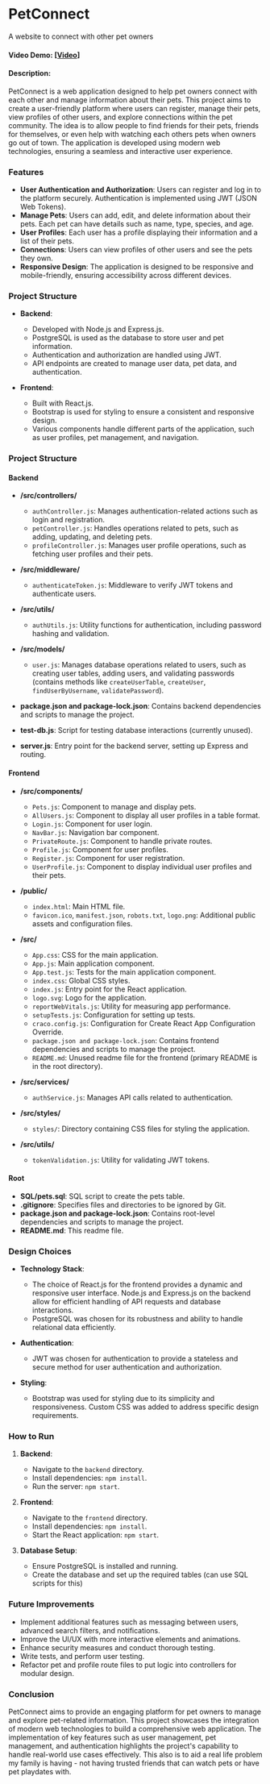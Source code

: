 # PetConnect
A website to connect with other pet owners

#### Video Demo: [\[Video\]](https://youtu.be/_EtiX1TD85w)
#### Description:

PetConnect is a web application designed to help pet owners connect with each other and manage information about their pets. This project aims to create a user-friendly platform where users can register, manage their pets, view profiles of other users, and explore connections within the pet community. The idea is to allow people to find friends for their pets, friends for themselves, or even help with watching each others pets when owners go out of town. The application is developed using modern web technologies, ensuring a seamless and interactive user experience.

### Features

- **User Authentication and Authorization**: Users can register and log in to the platform securely. Authentication is implemented using JWT (JSON Web Tokens).
- **Manage Pets**: Users can add, edit, and delete information about their pets. Each pet can have details such as name, type, species, and age.
- **User Profiles**: Each user has a profile displaying their information and a list of their pets.
- **Connections**: Users can view profiles of other users and see the pets they own.
- **Responsive Design**: The application is designed to be responsive and mobile-friendly, ensuring accessibility across different devices.

### Project Structure

- **Backend**: 
  - Developed with Node.js and Express.js.
  - PostgreSQL is used as the database to store user and pet information.
  - Authentication and authorization are handled using JWT.
  - API endpoints are created to manage user data, pet data, and authentication.

- **Frontend**: 
  - Built with React.js.
  - Bootstrap is used for styling to ensure a consistent and responsive design.
  - Various components handle different parts of the application, such as user profiles, pet management, and navigation.

### Project Structure

#### Backend

- **/src/controllers/**
  - `authController.js`: Manages authentication-related actions such as login and registration.
  - `petController.js`: Handles operations related to pets, such as adding, updating, and deleting pets.
  - `profileController.js`: Manages user profile operations, such as fetching user profiles and their pets.

- **/src/middleware/**
  - `authenticateToken.js`: Middleware to verify JWT tokens and authenticate users.

- **/src/utils/**
  - `authUtils.js`: Utility functions for authentication, including password hashing and validation.

- **/src/models/**
  - `user.js`: Manages database operations related to users, such as creating user tables, adding users, and validating passwords (contains methods like `createUserTable`, `createUser`, `findUserByUsername`, `validatePassword`).

- **package.json and package-lock.json**: Contains backend dependencies and scripts to manage the project.
- **test-db.js**: Script for testing database interactions (currently unused).
- **server.js**: Entry point for the backend server, setting up Express and routing.

#### Frontend

- **/src/components/**
  - `Pets.js`: Component to manage and display pets.
  - `AllUsers.js`: Component to display all user profiles in a table format.
  - `Login.js`: Component for user login.
  - `NavBar.js`: Navigation bar component.
  - `PrivateRoute.js`: Component to handle private routes.
  - `Profile.js`: Component for user profiles.
  - `Register.js`: Component for user registration.
  - `UserProfile.js`: Component to display individual user profiles and their pets.

- **/public/**
  - `index.html`: Main HTML file.
  - `favicon.ico`, `manifest.json`, `robots.txt`, `logo.png`: Additional public assets and configuration files.

- **/src/**
  - `App.css`: CSS for the main application.
  - `App.js`: Main application component.
  - `App.test.js`: Tests for the main application component.
  - `index.css`: Global CSS styles.
  - `index.js`: Entry point for the React application.
  - `logo.svg`: Logo for the application.
  - `reportWebVitals.js`: Utility for measuring app performance.
  - `setupTests.js`: Configuration for setting up tests.
  - `craco.config.js`: Configuration for Create React App Configuration Override.
  - `package.json and package-lock.json`: Contains frontend dependencies and scripts to manage the project.
  - `README.md`: Unused readme file for the frontend (primary README is in the root directory).

- **/src/services/**
  - `authService.js`: Manages API calls related to authentication.

- **/src/styles/**
  - `styles/`: Directory containing CSS files for styling the application.

- **/src/utils/**
  - `tokenValidation.js`: Utility for validating JWT tokens.

#### Root

- **SQL/pets.sql**: SQL script to create the pets table.
- **.gitignore**: Specifies files and directories to be ignored by Git.
- **package.json and package-lock.json**: Contains root-level dependencies and scripts to manage the project.
- **README.md**: This readme file.

### Design Choices

- **Technology Stack**: 
  - The choice of React.js for the frontend provides a dynamic and responsive user interface. Node.js and Express.js on the backend allow for efficient handling of API requests and database interactions.
  - PostgreSQL was chosen for its robustness and ability to handle relational data efficiently.

- **Authentication**: 
  - JWT was chosen for authentication to provide a stateless and secure method for user authentication and authorization.

- **Styling**: 
  - Bootstrap was used for styling due to its simplicity and responsiveness. Custom CSS was added to address specific design requirements.

### How to Run

1. **Backend**:
   - Navigate to the `backend` directory.
   - Install dependencies: `npm install`.
   - Run the server: `npm start`.

2. **Frontend**:
   - Navigate to the `frontend` directory.
   - Install dependencies: `npm install`.
   - Start the React application: `npm start`.

3. **Database Setup**:
   - Ensure PostgreSQL is installed and running.
   - Create the database and set up the required tables (can use SQL scripts for this)

### Future Improvements

- Implement additional features such as messaging between users, advanced search filters, and notifications.
- Improve the UI/UX with more interactive elements and animations.
- Enhance security measures and conduct thorough testing.
- Write tests, and perform user testing.
- Refactor pet and profile route files to put logic into controllers for modular design.

### Conclusion

PetConnect aims to provide an engaging platform for pet owners to manage and explore pet-related information. This project showcases the integration of modern web technologies to build a comprehensive web application. The implementation of key features such as user management, pet management, and authentication highlights the project's capability to handle real-world use cases effectively. This also is to aid a real life problem my family is having - not having trusted friends that can watch pets or have pet playdates with.



